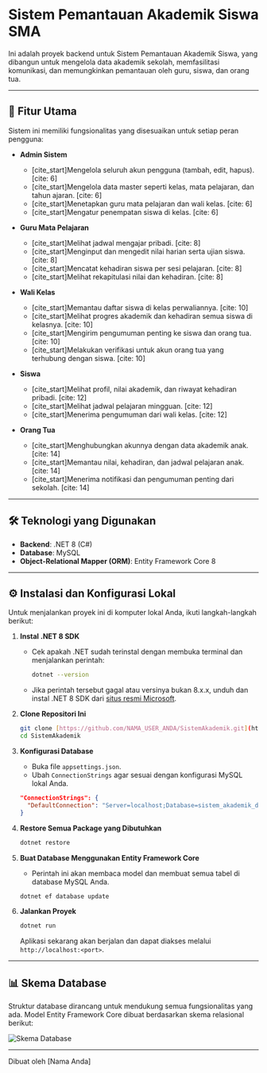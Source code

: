 # Sistem Pemantauan Akademik Siswa SMA

Ini adalah proyek backend untuk Sistem Pemantauan Akademik Siswa, yang dibangun untuk mengelola data akademik sekolah, memfasilitasi komunikasi, dan memungkinkan pemantauan oleh guru, siswa, dan orang tua.

---
## 🚀 Fitur Utama

Sistem ini memiliki fungsionalitas yang disesuaikan untuk setiap peran pengguna:

* **Admin Sistem**
    * [cite_start]Mengelola seluruh akun pengguna (tambah, edit, hapus). [cite: 6]
    * [cite_start]Mengelola data master seperti kelas, mata pelajaran, dan tahun ajaran. [cite: 6]
    * [cite_start]Menetapkan guru mata pelajaran dan wali kelas. [cite: 6]
    * [cite_start]Mengatur penempatan siswa di kelas. [cite: 6]

* **Guru Mata Pelajaran**
    * [cite_start]Melihat jadwal mengajar pribadi. [cite: 8]
    * [cite_start]Menginput dan mengedit nilai harian serta ujian siswa. [cite: 8]
    * [cite_start]Mencatat kehadiran siswa per sesi pelajaran. [cite: 8]
    * [cite_start]Melihat rekapitulasi nilai dan kehadiran. [cite: 8]

* **Wali Kelas**
    * [cite_start]Memantau daftar siswa di kelas perwaliannya. [cite: 10]
    * [cite_start]Melihat progres akademik dan kehadiran semua siswa di kelasnya. [cite: 10]
    * [cite_start]Mengirim pengumuman penting ke siswa dan orang tua. [cite: 10]
    * [cite_start]Melakukan verifikasi untuk akun orang tua yang terhubung dengan siswa. [cite: 10]

* **Siswa**
    * [cite_start]Melihat profil, nilai akademik, dan riwayat kehadiran pribadi. [cite: 12]
    * [cite_start]Melihat jadwal pelajaran mingguan. [cite: 12]
    * [cite_start]Menerima pengumuman dari wali kelas. [cite: 12]

* **Orang Tua**
    * [cite_start]Menghubungkan akunnya dengan data akademik anak. [cite: 14]
    * [cite_start]Memantau nilai, kehadiran, dan jadwal pelajaran anak. [cite: 14]
    * [cite_start]Menerima notifikasi dan pengumuman penting dari sekolah. [cite: 14]

---
## 🛠️ Teknologi yang Digunakan

* **Backend**: .NET 8 (C#)
* **Database**: MySQL
* **Object-Relational Mapper (ORM)**: Entity Framework Core 8

---
## ⚙️ Instalasi dan Konfigurasi Lokal

Untuk menjalankan proyek ini di komputer lokal Anda, ikuti langkah-langkah berikut:

1.  **Instal .NET 8 SDK**
    * Cek apakah .NET sudah terinstal dengan membuka terminal dan menjalankan perintah:
        ```bash
        dotnet --version
        ```
    * Jika perintah tersebut gagal atau versinya bukan 8.x.x, unduh dan instal .NET 8 SDK dari [situs resmi Microsoft](https://dotnet.microsoft.com/download).

2.  **Clone Repositori Ini**
    ```bash
    git clone [https://github.com/NAMA_USER_ANDA/SistemAkademik.git](https://github.com/NAMA_USER_ANDA/SistemAkademik.git)
    cd SistemAkademik
    ```

3.  **Konfigurasi Database**
    * Buka file `appsettings.json`.
    * Ubah `ConnectionStrings` agar sesuai dengan konfigurasi MySQL lokal Anda.
    ```json
    "ConnectionStrings": {
      "DefaultConnection": "Server=localhost;Database=sistem_akademik_db;User=root;Password=PASSWORD_ANDA;"
    }
    ```

4.  **Restore Semua Package yang Dibutuhkan**
    ```bash
    dotnet restore
    ```

5.  **Buat Database Menggunakan Entity Framework Core**
    * Perintah ini akan membaca model dan membuat semua tabel di database MySQL Anda.
    ```bash
    dotnet ef database update
    ```

6.  **Jalankan Proyek**
    ```bash
    dotnet run
    ```
    Aplikasi sekarang akan berjalan dan dapat diakses melalui `http://localhost:<port>`.

---
## 📊 Skema Database

Struktur database dirancang untuk mendukung semua fungsionalitas yang ada. Model Entity Framework Core dibuat berdasarkan skema relasional berikut:

![Skema Database](https://i.imgur.com/uR1j9sM.png)

---

Dibuat oleh [Nama Anda]
